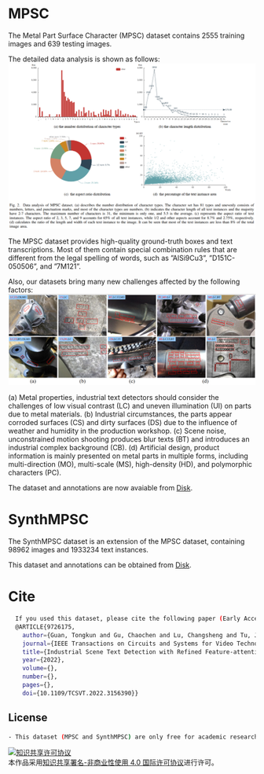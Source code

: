 # MPSC

The Metal Part Surface Character (MPSC) dataset contains 2555 training images and 639 testing images. 

The detailed data analysis is shown as follows:
![MPSC](visualization/MPSC_Analysis.png)

The MPSC dataset provides high-quality ground-truth boxes and text transcriptions. Most of them contain special combination rules that are different from the legal spelling of words, such as ”AlSi9Cu3”, ”D151C-050506”, and ”7M121”.

Also, our datasets bring many new challenges affected by the following factors: 
![MPSC](visualization/Challenge.png)

(a) Metal properties, industrial text detectors should consider the challenges of low visual contrast (LC) and uneven illumination (UI) on parts due to metal materials.
(b) Industrial circumstances, the parts appear corroded surfaces (CS) and dirty surfaces (DS) due to the influence of weather and humidity in the production workshop.
(c) Scene noise, unconstrained motion shooting produces blur texts (BT) and introduces an industrial complex background (CB).
(d) Artificial design, product information is mainly presented on metal parts in multiple forms, including multi-direction (MO), multi-scale (MS), high-density (HD), and polymorphic characters (PC).

The dataset and annotations are now avaiable from [Disk](https://pan.baidu.com/s/17ti8kPivnlN9JSwCeOcPsw).

# SynthMPSC

The SynthMPSC dataset is an extension of the MPSC dataset, containing 98962 images and 1933234 text instances. 

This dataset and annotations can be obtained from [Disk](https://pan.baidu.com/s/104XqEYYV8S-68MH9PJeWWw).
  
# Cite
```bash
  If you used this dataset, please cite the following paper (Early Access):
  @ARTICLE{9726175,
    author={Guan, Tongkun and Gu, Chaochen and Lu, Changsheng and Tu, Jingzheng and Feng, Qi and Wu, Kaijie and Guan, Xinping},
    journal={IEEE Transactions on Circuits and Systems for Video Technology}, 
    title={Industrial Scene Text Detection with Refined Feature-attentive Network}, 
    year={2022},
    volume={},
    number={},
    pages={},
    doi={10.1109/TCSVT.2022.3156390}}
```

[comment]: <> (  ###The extraction code of dataset links is "sgtk".)
## License
```bash
- This dataset (MPSC and SynthMPSC) are only free for academic research purposes and licensed under the CC BY-NC 4.0 License.
```
<a rel="license" href="http://creativecommons.org/licenses/by-nc/4.0/"><img alt="知识共享许可协议" style="border-width:0" src="https://i.creativecommons.org/l/by-nc/4.0/88x31.png" /></a><br />本作品采用<a rel="license" href="http://creativecommons.org/licenses/by-nc/4.0/">知识共享署名-非商业性使用 4.0 国际许可协议</a>进行许可。
